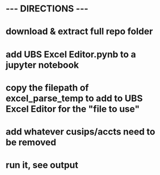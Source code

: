 # --- DIRECTIONS ---
# download & extract full repo folder

# add UBS Excel Editor.pynb to a jupyter notebook

# copy the filepath of excel_parse_temp to add to UBS Excel Editor for the "file to use"
# add whatever cusips/accts need to be removed

# run it, see output
